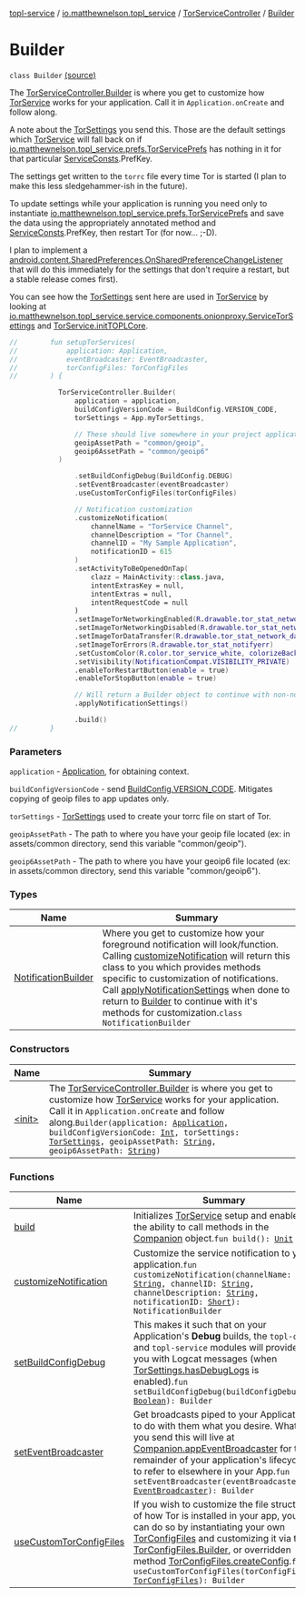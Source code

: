 [topl-service](../../../index.md) / [io.matthewnelson.topl_service](../../index.md) / [TorServiceController](../index.md) / [Builder](./index.md)

# Builder

`class Builder` [(source)](https://github.com/05nelsonm/TorOnionProxyLibrary-Android/blob/master/topl-service/src/main/java/io/matthewnelson/topl_service/TorServiceController.kt#L70)

The [TorServiceController.Builder](./index.md) is where you get to customize how [TorService](#) works
for your application. Call it in `Application.onCreate` and follow along.

A note about the [TorSettings](../../../topl-core-base/io.matthewnelson.topl_core_base/-tor-settings/index.md) you send this. Those are the default settings which
[TorService](#) will fall back on if [io.matthewnelson.topl_service.prefs.TorServicePrefs](../../../io.matthewnelson.topl_service.prefs/-tor-service-prefs/index.md)
has nothing in it for that particular [ServiceConsts](../../../io.matthewnelson.topl_service.util/-service-consts/index.md).PrefKey.

The settings get written to the `torrc` file every time Tor is started (I plan to make
this less sledgehammer-ish in the future).

To update settings while your application is running you need only to instantiate
[io.matthewnelson.topl_service.prefs.TorServicePrefs](../../../io.matthewnelson.topl_service.prefs/-tor-service-prefs/index.md) and save the data using the
appropriately annotated method and [ServiceConsts](../../../io.matthewnelson.topl_service.util/-service-consts/index.md).PrefKey, then
restart Tor (for now... ;-D).

I plan to implement a
[android.content.SharedPreferences.OnSharedPreferenceChangeListener](https://developer.android.com/reference/android/content/SharedPreferences/OnSharedPreferenceChangeListener.html) that will do this
immediately for the settings that don't require a restart, but a stable release comes first).

You can see how the [TorSettings](../../../topl-core-base/io.matthewnelson.topl_core_base/-tor-settings/index.md) sent here are used in [TorService](#) by looking at
[io.matthewnelson.topl_service.service.components.onionproxy.ServiceTorSettings](#) and
[TorService.initTOPLCore](#).

``` kotlin
//        fun setupTorServices(
//            application: Application,
//            eventBroadcaster: EventBroadcaster,
//            torConfigFiles: TorConfigFiles
//        ) {

            TorServiceController.Builder(
                application = application,
                buildConfigVersionCode = BuildConfig.VERSION_CODE,
                torSettings = App.myTorSettings,

                // These should live somewhere in your project application's assets directory
                geoipAssetPath = "common/geoip",
                geoip6AssetPath = "common/geoip6"
            )

                .setBuildConfigDebug(BuildConfig.DEBUG)
                .setEventBroadcaster(eventBroadcaster)
                .useCustomTorConfigFiles(torConfigFiles)

                // Notification customization
                .customizeNotification(
                    channelName = "TorService Channel",
                    channelDescription = "Tor Channel",
                    channelID = "My Sample Application",
                    notificationID = 615
                )
                .setActivityToBeOpenedOnTap(
                    clazz = MainActivity::class.java,
                    intentExtrasKey = null,
                    intentExtras = null,
                    intentRequestCode = null
                )
                .setImageTorNetworkingEnabled(R.drawable.tor_stat_network_enabled)
                .setImageTorNetworkingDisabled(R.drawable.tor_stat_network_disabled)
                .setImageTorDataTransfer(R.drawable.tor_stat_network_dataxfer)
                .setImageTorErrors(R.drawable.tor_stat_notifyerr)
                .setCustomColor(R.color.tor_service_white, colorizeBackground = true)
                .setVisibility(NotificationCompat.VISIBILITY_PRIVATE)
                .enableTorRestartButton(enable = true)
                .enableTorStopButton(enable = true)

                // Will return a Builder object to continue with non-notification related options
                .applyNotificationSettings()

                .build()
//        }
```

### Parameters

`application` - [Application](https://developer.android.com/reference/android/app/Application.html), for obtaining context.

`buildConfigVersionCode` - send [BuildConfig.VERSION_CODE](#). Mitigates copying of geoip
files to app updates only.

`torSettings` - [TorSettings](../../../topl-core-base/io.matthewnelson.topl_core_base/-tor-settings/index.md) used to create your torrc file on start of Tor.

`geoipAssetPath` - The path to where you have your geoip file located (ex: in
assets/common directory, send this variable "common/geoip").

`geoip6AssetPath` - The path to where you have your geoip6 file located (ex: in
assets/common directory, send this variable "common/geoip6").

### Types

| Name | Summary |
|---|---|
| [NotificationBuilder](-notification-builder/index.md) | Where you get to customize how your foreground notification will look/function. Calling [customizeNotification](customize-notification.md) will return this class to you which provides methods specific to customization of notifications. Call [applyNotificationSettings](-notification-builder/apply-notification-settings.md) when done to return to [Builder](./index.md) to continue with it's methods for customization.`class NotificationBuilder` |

### Constructors

| Name | Summary |
|---|---|
| [&lt;init&gt;](-init-.md) | The [TorServiceController.Builder](./index.md) is where you get to customize how [TorService](#) works for your application. Call it in `Application.onCreate` and follow along.`Builder(application: `[`Application`](https://developer.android.com/reference/android/app/Application.html)`, buildConfigVersionCode: `[`Int`](https://kotlinlang.org/api/latest/jvm/stdlib/kotlin/-int/index.html)`, torSettings: `[`TorSettings`](../../../topl-core-base/io.matthewnelson.topl_core_base/-tor-settings/index.md)`, geoipAssetPath: `[`String`](https://kotlinlang.org/api/latest/jvm/stdlib/kotlin/-string/index.html)`, geoip6AssetPath: `[`String`](https://kotlinlang.org/api/latest/jvm/stdlib/kotlin/-string/index.html)`)` |

### Functions

| Name | Summary |
|---|---|
| [build](build.md) | Initializes [TorService](#) setup and enables the ability to call methods in the [Companion](#) object.`fun build(): `[`Unit`](https://kotlinlang.org/api/latest/jvm/stdlib/kotlin/-unit/index.html) |
| [customizeNotification](customize-notification.md) | Customize the service notification to your application.`fun customizeNotification(channelName: `[`String`](https://kotlinlang.org/api/latest/jvm/stdlib/kotlin/-string/index.html)`, channelID: `[`String`](https://kotlinlang.org/api/latest/jvm/stdlib/kotlin/-string/index.html)`, channelDescription: `[`String`](https://kotlinlang.org/api/latest/jvm/stdlib/kotlin/-string/index.html)`, notificationID: `[`Short`](https://kotlinlang.org/api/latest/jvm/stdlib/kotlin/-short/index.html)`): NotificationBuilder` |
| [setBuildConfigDebug](set-build-config-debug.md) | This makes it such that on your Application's **Debug** builds, the `topl-core` and `topl-service` modules will provide you with Logcat messages (when [TorSettings.hasDebugLogs](../../../topl-core-base/io.matthewnelson.topl_core_base/-tor-settings/has-debug-logs.md) is enabled).`fun setBuildConfigDebug(buildConfigDebug: `[`Boolean`](https://kotlinlang.org/api/latest/jvm/stdlib/kotlin/-boolean/index.html)`): Builder` |
| [setEventBroadcaster](set-event-broadcaster.md) | Get broadcasts piped to your Application to do with them what you desire. What you send this will live at [Companion.appEventBroadcaster](../app-event-broadcaster.md) for the remainder of your application's lifecycle to refer to elsewhere in your App.`fun setEventBroadcaster(eventBroadcaster: `[`EventBroadcaster`](../../../topl-core-base/io.matthewnelson.topl_core_base/-event-broadcaster/index.md)`): Builder` |
| [useCustomTorConfigFiles](use-custom-tor-config-files.md) | If you wish to customize the file structure of how Tor is installed in your app, you can do so by instantiating your own [TorConfigFiles](../../../topl-core-base/io.matthewnelson.topl_core_base/-tor-config-files/index.md) and customizing it via the [TorConfigFiles.Builder](../../../topl-core-base/io.matthewnelson.topl_core_base/-tor-config-files/-builder/index.md), or overridden method [TorConfigFiles.createConfig](../../../topl-core-base/io.matthewnelson.topl_core_base/-tor-config-files/-companion/create-config.md).`fun useCustomTorConfigFiles(torConfigFiles: `[`TorConfigFiles`](../../../topl-core-base/io.matthewnelson.topl_core_base/-tor-config-files/index.md)`): Builder` |
